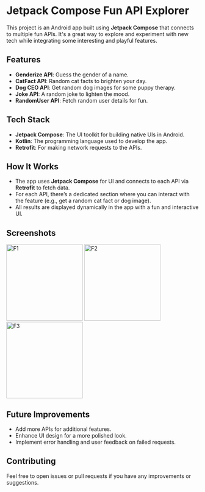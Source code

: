 # Jetpack Compose Fun API Explorer

This project is an Android app built using **Jetpack Compose** that connects to multiple fun APIs. It's a great way to explore and experiment with new tech while integrating some interesting and playful features.

## Features

- **Genderize API**: Guess the gender of a name.
- **CatFact API**: Random cat facts to brighten your day.
- **Dog CEO API**: Get random dog images for some puppy therapy.
- **Joke API**: A random joke to lighten the mood.
- **RandomUser API**: Fetch random user details for fun.

## Tech Stack

- **Jetpack Compose**: The UI toolkit for building native UIs in Android.
- **Kotlin**: The programming language used to develop the app.
- **Retrofit**: For making network requests to the APIs.


## How It Works

- The app uses **Jetpack Compose** for UI and connects to each API via **Retrofit** to fetch data.
- For each API, there’s a dedicated section where you can interact with the feature (e.g., get a random cat fact or dog image).
- All results are displayed dynamically in the app with a fun and interactive UI.

## Screenshots
<img src="https://github.com/user-attachments/assets/4a15f4f4-c449-42a8-b12f-f9e9c344de00" alt="F1" width="200"/>
<img src="https://github.com/user-attachments/assets/dd271ad4-ce91-4d8b-a4f6-7c8962ed64fa" alt="F2" width="200"/>
<img src="https://github.com/user-attachments/assets/59b604fd-2422-49d4-8b9e-2df791f9cca3" alt="F3" width="200"/>





## Future Improvements

- Add more APIs for additional features.
- Enhance UI design for a more polished look.
- Implement error handling and user feedback on failed requests.

## Contributing

Feel free to open issues or pull requests if you have any improvements or suggestions.



